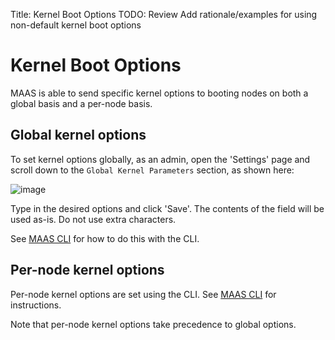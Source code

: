 Title: Kernel Boot Options
TODO: Review
      Add rationale/examples for using non-default kernel boot options


# Kernel Boot Options

MAAS is able to send specific kernel options to booting nodes on both a global
basis and a per-node basis.


## Global kernel options

To set kernel options globally, as an admin, open the 'Settings' page and
scroll down to the `Global Kernel Parameters` section, as shown here:

![image](../../media/global_kernel_opts.png)

Type in the desired options and click 'Save'. The contents of the field will be
used as-is. Do not use extra characters.

See [MAAS CLI](./manage-cli-advanced.html#set-the-default-kernel-boot-options)
for how to do this with the CLI.


## Per-node kernel options

Per-node kernel options are set using the CLI. See
[MAAS CLI](./manage-cli-advanced.html#specify-kernel-boot-options-for-a-machine) for
instructions.

Note that per-node kernel options take precedence to global options.
